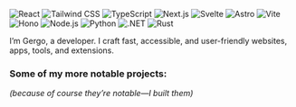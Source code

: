 ![React](https://img.shields.io/badge/React-20232a?style=flat&logo=react&logoColor=61DAFB)
![Tailwind CSS](https://img.shields.io/badge/Tailwindcss-06B6D4?style=flat&logo=tailwindcss&logoColor=white)
![TypeScript](https://img.shields.io/badge/TypeScript-3178c6?style=flat&logo=typescript&logoColor=white)
![Next.js](https://img.shields.io/badge/Next.js-000000?style=flat&logo=next.js&logoColor=white)
![Svelte](https://img.shields.io/badge/Svelte-ff3e00?style=flat&logo=svelte&logoColor=white)
![Astro](https://img.shields.io/badge/Astro-BC52E3?style=flat&logo=astro&logoColor=white)
![Vite](https://img.shields.io/badge/Vite-646CFF?style=flat&logo=vite&logoColor=white)
![Hono](https://img.shields.io/badge/Hono-FF4088?style=flat&logo=hono&logoColor=white)
![Node.js](https://img.shields.io/badge/Node.js-339933?style=flat&logo=node.js&logoColor=white)
![Python](https://img.shields.io/badge/Python-3776AB?style=flat&logo=python&logoColor=white)
![.NET](https://img.shields.io/badge/.NET-512BD4?style=flat&logo=.net&logoColor=white)
![Rust](https://img.shields.io/badge/Rust-DEA584?style=flat&logo=rust&logoColor=black)

I’m Gergo, a developer. I craft fast, accessible, and user-friendly websites, apps, tools, and extensions.

### Some of my more notable projects:  
*(because of course they’re notable—I built them)*  

